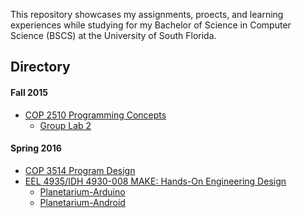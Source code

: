 This repository showcases my assignments, proects, and learning experiences while studying for my
Bachelor of Science in Computer Science (BSCS) at the University of South Florida.

## Directory

#### Fall 2015
* [COP 2510 Programming Concepts](programming_conecpts/)
  * [Group Lab 2](https://github.com/KevOrr/insolent-hockeypuck)

#### Spring 2016
* [COP 3514 Program Design](program_design/)
* [EEL 4935/IDH 4930-008 MAKE: Hands-On Engineering Design](make_course/)
  * [Planetarium-Arduino](https://github.com/KevOrr/Planetarium-Arduino)
  * [Planetarium-Android](https://github.com/KevOrr/Planetarium-Android)

